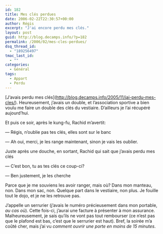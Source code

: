 ```yaml
---
id: 182
title: Mes clés perdues
date: 2006-02-22T22:30:57+00:00
author: Régis
excerpt: "J'ai encore perdu mes clés."
layout: post
guid: http://blog.decamps.info/?p=182
permalink: /2006/02/mes-cles-perdues/
dsq_thread_id:
  - "189256497"
tmac_last_id:
  - ""
categories:
  - Général
tags:
  - Appart
  - Perdu
---
```

\[J&rsquo;avais perdu mes clés\](http://blog.decamps.info/2005/11/jai-perdu-mes-cles/). Heureusement, j&rsquo;avais un double, et l&rsquo;association sportive a bien voulu me faire un double des clés du vestiaire. D&rsquo;ailleurs je l&rsquo;ai récupéré aujourd&rsquo;hui.

Et puis ce soir, après le kung-fu, Rachid m&rsquo;avertit:
  
&#8212; Régis, n&rsquo;oublie pas tes clés, elles sont sur le banc
  
&#8212; Ah oui, merci, je les range maintenant, sinon je vais les oublier.

Juste après une douche, en sortant, Rachid qui sait que j&rsquo;avais perdu mes clés
  
&#8212; C&rsquo;est bon, tu as tes clés ce coup-ci?
  
&#8212; Ben justement, je les cherche

Parce que je me souviens les avoir ranger, mais où? Dans mon manteau, non. Dans mon sac, non. Quelque part dans le vestiaire, non plus. Je fouille tout le dojo, et je ne les retrouve pas.

J&rsquo;appelle un serrurier (j&rsquo;avais le numéro précieusement dans mon portable, _au cas où_). Cette fois-ci, j&rsquo;aurai une facture à présenter à mon assurance. Malheureusement, je sais qu&rsquo;ils ne vont pas tout rembourser (ce n&rsquo;est pas que le plafond est bas, c&rsquo;est que le serrurier est haut). Bref, la soirée m&rsquo;a coûté cher, mais j&rsquo;ai vu _comment ouvrir une porte en moins de 15 minutes_.